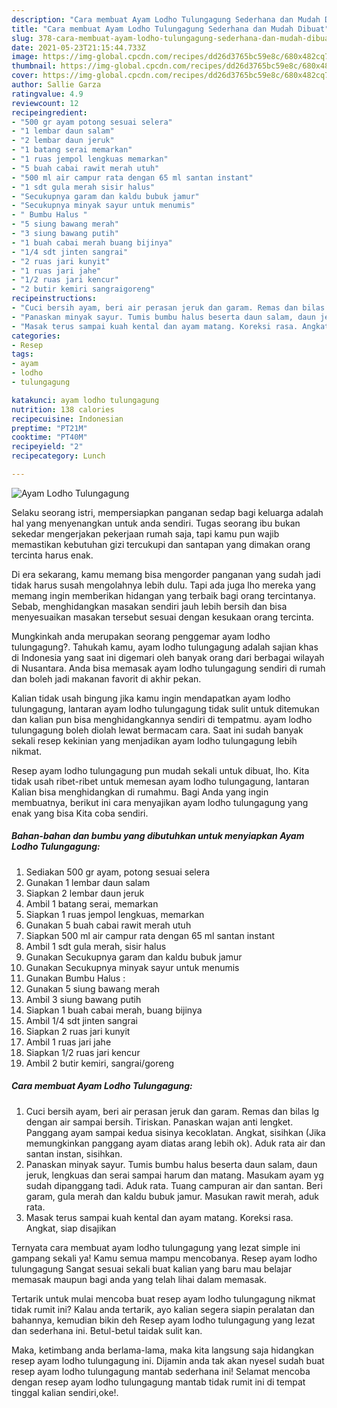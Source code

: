 ```yaml
---
description: "Cara membuat Ayam Lodho Tulungagung Sederhana dan Mudah Dibuat"
title: "Cara membuat Ayam Lodho Tulungagung Sederhana dan Mudah Dibuat"
slug: 378-cara-membuat-ayam-lodho-tulungagung-sederhana-dan-mudah-dibuat
date: 2021-05-23T21:15:44.733Z
image: https://img-global.cpcdn.com/recipes/dd26d3765bc59e8c/680x482cq70/ayam-lodho-tulungagung-foto-resep-utama.jpg
thumbnail: https://img-global.cpcdn.com/recipes/dd26d3765bc59e8c/680x482cq70/ayam-lodho-tulungagung-foto-resep-utama.jpg
cover: https://img-global.cpcdn.com/recipes/dd26d3765bc59e8c/680x482cq70/ayam-lodho-tulungagung-foto-resep-utama.jpg
author: Sallie Garza
ratingvalue: 4.9
reviewcount: 12
recipeingredient:
- "500 gr ayam potong sesuai selera"
- "1 lembar daun salam"
- "2 lembar daun jeruk"
- "1 batang serai memarkan"
- "1 ruas jempol lengkuas memarkan"
- "5 buah cabai rawit merah utuh"
- "500 ml air campur rata dengan 65 ml santan instant"
- "1 sdt gula merah sisir halus"
- "Secukupnya garam dan kaldu bubuk jamur"
- "Secukupnya minyak sayur untuk menumis"
- " Bumbu Halus "
- "5 siung bawang merah"
- "3 siung bawang putih"
- "1 buah cabai merah buang bijinya"
- "1/4 sdt jinten sangrai"
- "2 ruas jari kunyit"
- "1 ruas jari jahe"
- "1/2 ruas jari kencur"
- "2 butir kemiri sangraigoreng"
recipeinstructions:
- "Cuci bersih ayam, beri air perasan jeruk dan garam. Remas dan bilas lg dengan air sampai bersih. Tiriskan. Panaskan wajan anti lengket. Panggang ayam sampai kedua sisinya kecoklatan. Angkat, sisihkan (Jika memungkinkan panggang ayam diatas arang lebih ok). Aduk rata air dan santan instan, sisihkan."
- "Panaskan minyak sayur. Tumis bumbu halus beserta daun salam, daun jeruk, lengkuas dan serai sampai harum dan matang. Masukam ayam yg sudah dipanggang tadi. Aduk rata. Tuang campuran air dan santan. Beri garam, gula merah dan kaldu bubuk jamur. Masukan rawit merah, aduk rata."
- "Masak terus sampai kuah kental dan ayam matang. Koreksi rasa. Angkat, siap disajikan"
categories:
- Resep
tags:
- ayam
- lodho
- tulungagung

katakunci: ayam lodho tulungagung 
nutrition: 138 calories
recipecuisine: Indonesian
preptime: "PT21M"
cooktime: "PT40M"
recipeyield: "2"
recipecategory: Lunch

---
```



![Ayam Lodho Tulungagung](https://img-global.cpcdn.com/recipes/dd26d3765bc59e8c/680x482cq70/ayam-lodho-tulungagung-foto-resep-utama.jpg)

Selaku seorang istri, mempersiapkan panganan sedap bagi keluarga adalah hal yang menyenangkan untuk anda sendiri. Tugas seorang ibu bukan sekedar mengerjakan pekerjaan rumah saja, tapi kamu pun wajib memastikan kebutuhan gizi tercukupi dan santapan yang dimakan orang tercinta harus enak.

Di era  sekarang, kamu memang bisa mengorder panganan yang sudah jadi tidak harus susah mengolahnya lebih dulu. Tapi ada juga lho mereka yang memang ingin memberikan hidangan yang terbaik bagi orang tercintanya. Sebab, menghidangkan masakan sendiri jauh lebih bersih dan bisa menyesuaikan masakan tersebut sesuai dengan kesukaan orang tercinta. 



Mungkinkah anda merupakan seorang penggemar ayam lodho tulungagung?. Tahukah kamu, ayam lodho tulungagung adalah sajian khas di Indonesia yang saat ini digemari oleh banyak orang dari berbagai wilayah di Nusantara. Anda bisa memasak ayam lodho tulungagung sendiri di rumah dan boleh jadi makanan favorit di akhir pekan.

Kalian tidak usah bingung jika kamu ingin mendapatkan ayam lodho tulungagung, lantaran ayam lodho tulungagung tidak sulit untuk ditemukan dan kalian pun bisa menghidangkannya sendiri di tempatmu. ayam lodho tulungagung boleh diolah lewat bermacam cara. Saat ini sudah banyak sekali resep kekinian yang menjadikan ayam lodho tulungagung lebih nikmat.

Resep ayam lodho tulungagung pun mudah sekali untuk dibuat, lho. Kita tidak usah ribet-ribet untuk memesan ayam lodho tulungagung, lantaran Kalian bisa menghidangkan di rumahmu. Bagi Anda yang ingin membuatnya, berikut ini cara menyajikan ayam lodho tulungagung yang enak yang bisa Kita coba sendiri.

<!--inarticleads1-->

##### Bahan-bahan dan bumbu yang dibutuhkan untuk menyiapkan Ayam Lodho Tulungagung:

1. Sediakan 500 gr ayam, potong sesuai selera
1. Gunakan 1 lembar daun salam
1. Siapkan 2 lembar daun jeruk
1. Ambil 1 batang serai, memarkan
1. Siapkan 1 ruas jempol lengkuas, memarkan
1. Gunakan 5 buah cabai rawit merah utuh
1. Siapkan 500 ml air campur rata dengan 65 ml santan instant
1. Ambil 1 sdt gula merah, sisir halus
1. Gunakan Secukupnya garam dan kaldu bubuk jamur
1. Gunakan Secukupnya minyak sayur untuk menumis
1. Gunakan  Bumbu Halus :
1. Gunakan 5 siung bawang merah
1. Ambil 3 siung bawang putih
1. Siapkan 1 buah cabai merah, buang bijinya
1. Ambil 1/4 sdt jinten sangrai
1. Siapkan 2 ruas jari kunyit
1. Ambil 1 ruas jari jahe
1. Siapkan 1/2 ruas jari kencur
1. Ambil 2 butir kemiri, sangrai/goreng




<!--inarticleads2-->

##### Cara membuat Ayam Lodho Tulungagung:

1. Cuci bersih ayam, beri air perasan jeruk dan garam. Remas dan bilas lg dengan air sampai bersih. Tiriskan. Panaskan wajan anti lengket. Panggang ayam sampai kedua sisinya kecoklatan. Angkat, sisihkan (Jika memungkinkan panggang ayam diatas arang lebih ok). Aduk rata air dan santan instan, sisihkan.
1. Panaskan minyak sayur. Tumis bumbu halus beserta daun salam, daun jeruk, lengkuas dan serai sampai harum dan matang. Masukam ayam yg sudah dipanggang tadi. Aduk rata. Tuang campuran air dan santan. Beri garam, gula merah dan kaldu bubuk jamur. Masukan rawit merah, aduk rata.
1. Masak terus sampai kuah kental dan ayam matang. Koreksi rasa. Angkat, siap disajikan




Ternyata cara membuat ayam lodho tulungagung yang lezat simple ini gampang sekali ya! Kamu semua mampu mencobanya. Resep ayam lodho tulungagung Sangat sesuai sekali buat kalian yang baru mau belajar memasak maupun bagi anda yang telah lihai dalam memasak.

Tertarik untuk mulai mencoba buat resep ayam lodho tulungagung nikmat tidak rumit ini? Kalau anda tertarik, ayo kalian segera siapin peralatan dan bahannya, kemudian bikin deh Resep ayam lodho tulungagung yang lezat dan sederhana ini. Betul-betul taidak sulit kan. 

Maka, ketimbang anda berlama-lama, maka kita langsung saja hidangkan resep ayam lodho tulungagung ini. Dijamin anda tak akan nyesel sudah buat resep ayam lodho tulungagung mantab sederhana ini! Selamat mencoba dengan resep ayam lodho tulungagung mantab tidak rumit ini di tempat tinggal kalian sendiri,oke!.


